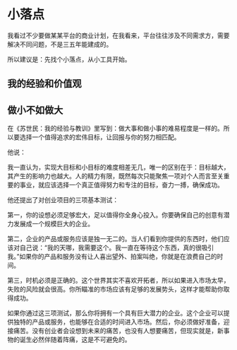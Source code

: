 # 小落点

我看过不少要做某某平台的商业计划，在我看来，平台往往涉及不同需求方，需要解决不同问题，不是三五年能建成的。

所以建议是：先找个小落点，从小工具开始。

## 我的经验和价值观

## 做小不如做大

在《苏世民：我的经验与教训》里写到：做大事和做小事的难易程度是一样的。所以要选择一个值得追求的宏伟目标，让回报与你的努力相匹配。

他说：

我一直认为，实现大目标和小目标的难度相差无几，唯一的区别在于：目标越大，其产生的影响力也越大。人的精力有限，既然每次只能聚焦一项对个人而言至关重要的事业，就应该选择一个真正值得努力和专注的目标，奋力一搏，确保成功。

他还提出了对创业项目的三项基本测试：

第一，你的设想必须足够宏大，足以值得你全身心投入。你要确保自己的创意有潜力发展成一个规模巨大的企业。

第二，企业的产品或服务应该是独一无二的。当人们看到你提供的东西时，他们应该对自己说：“我的天哪，我需要这个。我一直在等待这个东西，真的很吸引我。”如果你的产品和服务没有让人喜出望外、拍案叫绝，你就是在浪费自己的时间。

第三，时机必须是正确的。这个世界其实不喜欢开拓者，所以如果进入市场太早，失败的风险就会很高。你所瞄准的市场应该有足够的发展势头，这样才能帮助你取得成功。

如果你通过这三项测试，那么你将拥有一个具有巨大潜力的企业。这个企业可以提供独特的产品或服务，也能够在合适的时间进入市场。然后，你必须做好准备，迎接痛苦。没有创业者会设想到未来的痛苦，也没有人想要痛苦，但现实就是，新事物的诞生必然伴随着阵痛，这是不可避免的。